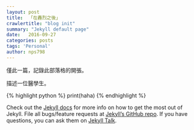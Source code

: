 ```yaml
---
layout: post
title:  「在轟烈之後」
crawlertitle: "blog init"
summary: "Jekyll default page"
date:   2016-09-27
categories: posts
tags: 'Personal'
author: nps798
---
```

僅此一篇，記錄此部落格的開張。

描述一位醫學生。

{% highlight python %}
print(haha)
{% endhighlight %}

Check out the [Jekyll docs][jekyll-docs] for more info on how to get the most out of Jekyll. File all bugs/feature requests at [Jekyll’s GitHub repo][jekyll-gh]. If you have questions, you can ask them on [Jekyll Talk][jekyll-talk].

[jekyll-docs]: http://jekyllrb.com/docs/home
[jekyll-gh]:   https://github.com/jekyll/jekyll
[jekyll-talk]: https://talk.jekyllrb.com/
